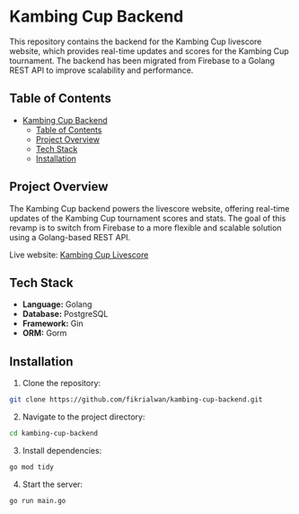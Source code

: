 # Kambing Cup Backend

This repository contains the backend for the Kambing Cup livescore website, which provides real-time updates and scores for the Kambing Cup tournament. The backend has been migrated from Firebase to a Golang REST API to improve scalability and performance.

## Table of Contents

- [Kambing Cup Backend](#kambing-cup-backend)
  - [Table of Contents](#table-of-contents)
  - [Project Overview](#project-overview)
  - [Tech Stack](#tech-stack)
  - [Installation](#installation)

## Project Overview

The Kambing Cup backend powers the livescore website, offering real-time updates of the Kambing Cup tournament scores and stats. The goal of this revamp is to switch from Firebase to a more flexible and scalable solution using a Golang-based REST API.

Live website: [Kambing Cup Livescore](https://kambing-cup-livescore-v2.vercel.app/)

## Tech Stack

- **Language:** Golang
- **Database:** PostgreSQL 
- **Framework:** Gin
- **ORM:** Gorm

## Installation

1. Clone the repository:

```bash
git clone https://github.com/fikrialwan/kambing-cup-backend.git
```

2. Navigate to the project directory:

```bash
cd kambing-cup-backend
```

3. Install dependencies:

```bash
go mod tidy
```

4. Start the server:

```bash
go run main.go
```

